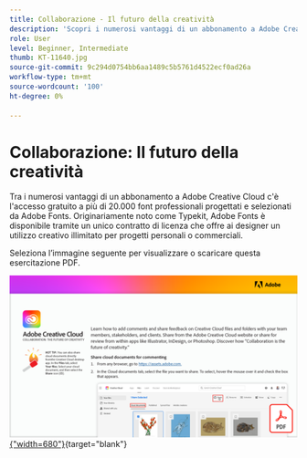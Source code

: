 ```yaml
---
title: Collaborazione - Il futuro della creatività
description: 'Scopri i numerosi vantaggi di un abbonamento a Adobe Creative Cloud: puoi accedere gratuitamente a più di 20.000 font professionali progettati e selezionati da Adobe Fonts'
role: User
level: Beginner, Intermediate
thumb: KT-11640.jpg
source-git-commit: 9c294d0754bb6aa1489c5b5761d4522ecf0ad26a
workflow-type: tm+mt
source-wordcount: '100'
ht-degree: 0%

---
```


# Collaborazione: Il futuro della creatività

Tra i numerosi vantaggi di un abbonamento a Adobe Creative Cloud c&#39;è l&#39;accesso gratuito a più di 20.000 font professionali progettati e selezionati da Adobe Fonts. Originariamente noto come Typekit, Adobe Fonts è disponibile tramite un unico contratto di licenza che offre ai designer un utilizzo creativo illimitato per progetti personali o commerciali.

Seleziona l’immagine seguente per visualizzare o scaricare questa esercitazione PDF.

[![Immagine della prima pagina dell’esercitazione](assets/Collaboration-The-Future-of-Creativity.png){&quot;width=680&quot;}](assets/Collaboration-The-Future-of-Creativity.pdf){target=&quot;blank&quot;}